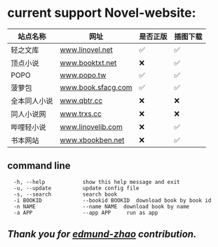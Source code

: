 # current support Novel-website:

| 站点名称   | 网址                 | 是否正版 | 插图下载 |
|--------|--------------------|------|------|
| 轻之文库   | www.linovel.net    | ✅    | ✅    |
| 顶点小说   | www.booktxt.net    | ❌    | ✅    |
| POPO   | www.popo.tw        | ✅    | ✅    | 
| 菠萝包    | www.book.sfacg.com | ✅    | ✅    |
| 全本同人小说 | www.qbtr.cc        | ❌    | ❌    | 
| 同人小说网  | www.trxs.cc        | ❌    | ❌    | 
| 哔哩轻小说  | www.linovelib.com  | ❌    | ✅    |  
| 书本网站   | www.xbookben.net   | ❌    | ✅    |

## command line

``` 
  -h, --help            show this help message and exit
  -u, --update          update config file
  -s, --search          search book
  -i BOOKID             --bookid BOOKID  download book by book id
  -n NAME               --name NAME  download book by name
  -a APP                --app APP     run as app

```

[//]: # (## planned development)

[//]: # ()
[//]: # (| 站点名称  | 网址                | 是否正版 | 插图下载 |)

[//]: # (|-------|-------------------|------|------|)

[//]: # (| 哔哩轻小说 | www.linovelib.com | ❌    | ✅    |  )

[//]: # ()
## _Thank you for [edmund-zhao](https://github.com/edmund-zhao/les-novel) contribution._
